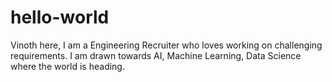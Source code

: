 # hello-world
Vinoth here, I am a Engineering Recruiter who loves working on challenging requirements. I am drawn towards AI, Machine Learning, Data Science where the world is heading.
